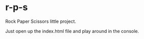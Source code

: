 # r-p-s
Rock Paper Scissors little project.

Just open up the index.html file and play around in the console.
